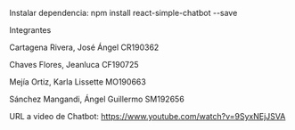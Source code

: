 Instalar dependencia:
npm install react-simple-chatbot --save

Integrantes

Cartagena Rivera, José Ángel CR190362

Chaves Flores, Jeanluca CF190725

Mejía Ortiz, Karla Lissette MO190663

Sánchez Mangandi, Ángel Guillermo SM192656

URL a video de Chatbot: https://www.youtube.com/watch?v=9SyxNEjJSVA
